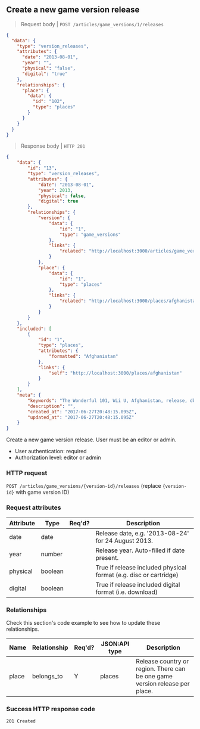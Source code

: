 ## <a name="version_releases_create"></a>Create a new game version release

> Request body | `POST /articles/game_versions/1/releases`

```JSON
{
  "data": {
    "type": "version_releases",
    "attributes": {
      "date": "2013-08-01",
      "year": "",
      "physical": "false",
      "digital": "true"
    },
    "relationships": {
      "place": {
        "data": {
          "id": "102",
          "type": "places"
        }
      }
    }
  }
}
```

> Response body | `HTTP 201`

```JSON
{
    "data": {
        "id": "13",
        "type": "version_releases",
        "attributes": {
            "date": "2013-08-01",
            "year": 2013,
            "physical": false,
            "digital": true
        },
        "relationships": {
            "version": {
                "data": {
                    "id": "1",
                    "type": "game_versions"
                },
                "links": {
                    "related": "http://localhost:3000/articles/game_versions/1"
                }
            },
            "place": {
                "data": {
                    "id": "1",
                    "type": "places"
                },
                "links": {
                    "related": "http://localhost:3000/places/afghanistan"
                }
            }
        }
    },
    "included": [
        {
            "id": "1",
            "type": "places",
            "attributes": {
                "formatted": "Afghanistan"
            },
            "links": {
                "self": "http://localhost:3000/places/afghanistan"
            }
        }
    ],
    "meta": {
        "keywords": "The Wonderful 101, Wii U, Afghanistan, release, dbljump, video games, pc games, gaming",
        "description": "",
        "created_at": "2017-06-27T20:48:15.095Z",
        "updated_at": "2017-06-27T20:48:15.095Z"
    }
}
```

Create a new game version release. User must be an editor or admin.

* User authentication: required
* Authorization level: editor or admin

### HTTP request

`POST /articles/game_versions/{version-id}/releases` (replace `{version-id}` with game version ID)

### Request attributes

Attribute | Type | Req'd? | Description
--------- | ---- | ------ | -----------
date | date |  | Release date, e.g. '2013-08-24' for 24 August 2013.
year | number | | Release year. Auto-filled if date present.
physical | boolean | | True if release included physical format (e.g. disc or cartridge)
digital | boolean | | True if release included digital format (i.e. download)

### Relationships

Check this section's code example to see how to update these relationships.

Name | Relationship | Req'd? | JSON:API type | Description
---- | ------------ | ------ | ------------- | -----------
place | belongs_to | Y | places | Release country or region. There can be one game version release per place.

### Success HTTP response code

`201 Created`
